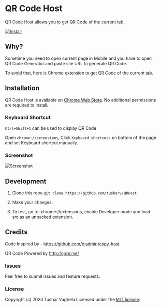 # QR Code Host

QR Code Host allows you to get QR Code of the current tab.

[![Install](/screenshots/store_badge.png)](https://chrome.google.com/webstore/detail/qr-host/lchkgooogmgikngchgobcclhiijejjeg)


## Why?

Sometime you need to open current page in Mobile and you have to open QR Code Generator and paste site URL to generate QR Code.

To avoid that, here is Chrome extension to get QR Code of the current tab.

## Installation

QR Code Host is available on [Chrome Web Store](https://chrome.google.com/webstore/detail/qr-host/lchkgooogmgikngchgobcclhiijejjeg). No additional permissions are required to install.

### Keyboard Shortcut

```Ctrl+Shift+1``` can be used to display QR Code

Open ```chrome://extensions```, Click ```Keyboard shortcuts``` on bottom of the page and set Keyboard shortcut manually.

### Screenshot
![Screenshot](/screenshots/qr_host.png)

## Development

1. Clone this repo
```git clone https://github.com/tusharv/QRHost```

2. Make your changes.

3. To test, go to: chrome://extensions, enable Developer mode and load src as an unpacked extension.

## Credits
Code Inspired by - https://github.com/djadmin/copy-host

QR Code Powered by http://goqr.me/


### Issues

Feel free to submit issues and feature requests.

### License

Copyright (c) 2020 Tushar Vaghela
Licensed under the [MIT license](http://opensource.org/licenses/MIT).
